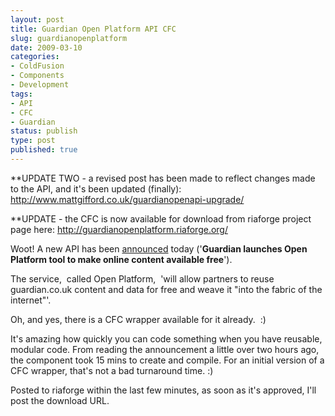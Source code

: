 ```yaml
---
layout: post
title: Guardian Open Platform API CFC
slug: guardianopenplatform
date: 2009-03-10
categories:
- ColdFusion
- Components
- Development
tags:
- API
- CFC
- Guardian
status: publish
type: post
published: true
---
```

<p>**UPDATE TWO -  a revised post has been made to reflect changes made to the API, and it's been updated (finally): <a title="Visit the revised Guardian API CFC post on mattgifford.co.uk" href="http://www.mattgifford.co.uk/guardianopenapi-upgrade/" target="_self">http://www.mattgifford.co.uk/guardianopenapi-upgrade/</a></p>
<p id="heading-alone">**UPDATE - the CFC is now available for download from riaforge project page here: <a title="http://guardianopenplatform.riaforge.org/" href="http://guardianopenplatform.riaforge.org/" target="_blank">http://guardianopenplatform.riaforge.org/</a></p>
<p>Woot! A new API has been <a title="http://www.guardian.co.uk/media/2009/mar/10/guardian-open-platform" href="http://www.guardian.co.uk/media/2009/mar/10/guardian-open-platform" target="_blank">announced</a> today ('<strong>Guardian launches Open Platform tool to make online content available free</strong>').</p>
<p>The service,  called Open Platform,  'will allow partners to reuse guardian.co.uk content and data for free and weave it "into the fabric of the internet"'.</p>
<p>Oh, and yes, there is a CFC wrapper available for it already.  :)</p>
<p>It's amazing how quickly you can code something when you have reusable, modular code. From reading the announcement a little over two hours ago, the component took 15 mins to create and compile. For an initial version of a CFC wrapper, that's not a bad turnaround time. :)</p>
<p>Posted to riaforge within the last few minutes, as soon as it's approved, I'll post the download URL.</p>
